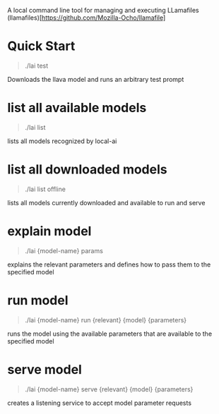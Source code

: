 A local command line tool for managing and executing LLamafiles (llamafiles)[https://github.com/Mozilla-Ocho/llamafile]


# Quick Start
> ./lai test

Downloads the llava model and runs an arbitrary test prompt

# list all available models
> ./lai list

lists all models recognized by local-ai

# list all downloaded models
> ./lai list offline

lists all models currently downloaded and available to run and serve

# explain model
> ./lai {model-name} params

explains the relevant parameters and defines how to pass them to the specified model

# run model
> ./lai {model-name} run {relevant} {model} {parameters}

runs the model using the available parameters that are available to the specified model

# serve model
> ./lai {model-name} serve {relevant} {model} {parameters}

creates a listening service to accept model parameter requests
